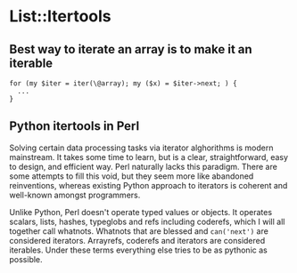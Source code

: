 # List::Itertools
## Best way to iterate an array is to make it an iterable

    for (my $iter = iter(\@array); my ($x) = $iter->next; ) {
      ...
    }

## Python itertools in Perl

Solving certain data processing tasks via iterator alghorithms is modern mainstream. It takes some time to learn, but is a clear, straightforward, easy to design, and efficient way. Perl naturally lacks this paradigm. There are some attempts to fill this void, but they seem more like abandoned reinventions, whereas existing Python approach to iterators is coherent and well-known amongst programmers. 

Unlike Python, Perl doesn't operate typed values or objects. 
It operates scalars, lists, hashes, typeglobs and refs including coderefs, which I will all together call whatnots.
Whatnots that are blessed and ```can('next')``` are considered iterators.
Arrayrefs, coderefs and iterators are considered iterables.
Under these terms everything else tries to be as pythonic as possible.
